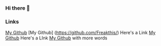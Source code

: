 ### Hi there 👋

<!--
**Freakthis/Freakthis** is a ✨ _special_ ✨ repository because its `README.md` (this file) appears on your GitHub profile.

Here are some ideas to get you started:

- 🔭 I’m currently working on ...
- 🌱 I’m currently learning ...
- 👯 I’m looking to collaborate on ...
- 🤔 I’m looking for help with ...
- 💬 Ask me about ...
- 📫 How to reach me: ...
- 😄 Pronouns: ...
- ⚡ Fun fact: ...
-->


### Links
[My Github](https://github.com/Freakthis/)
[My Github] (https://github.com/Freakthis/)
Here's a Link [My Github](https://github.com/Freakthis/)
Here's a LInk [My Github](https://github.com/Freakthis/) with more words
<!--
IDKTest
>